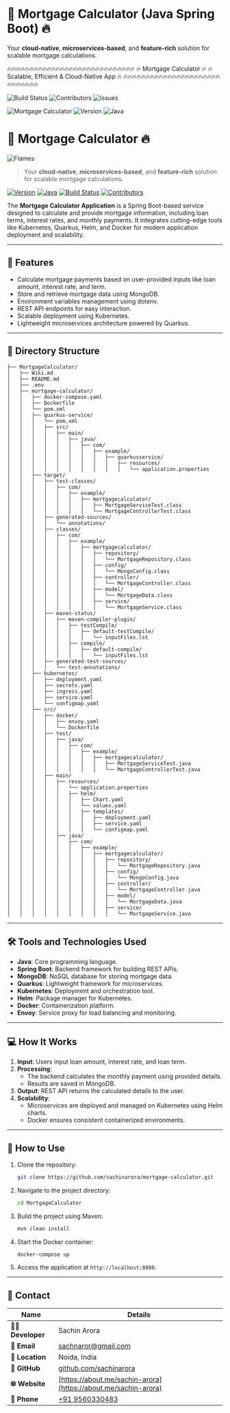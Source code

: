 

# 🚀 Mortgage Calculator (Java Spring Boot) 🔥

Your **cloud-native**, **microservices-based**, and **feature-rich** solution for scalable mortgage calculations.

🔥🔥🔥🔥🔥🔥🔥🔥🔥🔥🔥🔥🔥🔥🔥🔥🔥🔥🔥🔥🔥🔥🔥🔥🔥🔥🔥🔥🔥
🔥            Mortgage Calculator              🔥
🔥   Scalable, Efficient & Cloud-Native App    🔥
🔥🔥🔥🔥🔥🔥🔥🔥🔥🔥🔥🔥🔥🔥🔥🔥🔥🔥🔥🔥🔥🔥🔥🔥🔥🔥🔥🔥🔥


![Build Status](https://img.shields.io/badge/build-passing-brightgreen) ![Contributors](https://img.shields.io/github/contributors/sachnaror/MortgageCalculator) ![Issues](https://img.shields.io/github/issues/sachnaror/MortgageCalculator)

![Mortgage Calculator](https://img.shields.io/badge/Mortgage-Calculator-blueviolet?style=for-the-badge&logo=springboot)
![Version](https://img.shields.io/badge/version-1.0.0-orange?style=for-the-badge)
![Java](https://img.shields.io/badge/Java-23.0.1-blue?style=for-the-badge&logo=java)

# 🚀 Mortgage Calculator 🔥

![Flames](https://media.giphy.com/media/3o7abldj0b3rxrZUxW/giphy.gif)

> Your **cloud-native**, **microservices-based**, and **feature-rich** solution for scalable mortgage calculations.

[![Version](https://img.shields.io/badge/version-1.0.0-orange?style=for-the-badge)](https://github.com/sachnaror/MortgageCalculator)
[![Java](https://img.shields.io/badge/Java-23.0.1-blue?style=for-the-badge&logo=java)](https://openjdk.org)
[![Build Status](https://img.shields.io/badge/build-passing-brightgreen)](https://github.com/sachnaror/MortgageCalculator)
[![Contributors](https://img.shields.io/github/contributors/sachnaror/MortgageCalculator)](https://github.com/sachnaror/MortgageCalculator)


The **Mortgage Calculator Application** is a Spring Boot-based service designed to calculate and provide mortgage information, including loan terms, interest rates, and monthly payments. It integrates cutting-edge tools like Kubernetes, Quarkus, Helm, and Docker for modern application deployment and scalability.

---

## 🚀 Features

- Calculate mortgage payments based on user-provided inputs like loan amount, interest rate, and term.
- Store and retrieve mortgage data using MongoDB.
- Environment variables management using dotenv.
- REST API endpoints for easy interaction.
- Scalable deployment using Kubernetes.
- Lightweight microservices architecture powered by Quarkus.

---

## 📂 Directory Structure

```
├── MortgageCalculator/
│   ├── Wiki.md
│   ├── README.md
│   ├── .env
│   ├── mortgage-calculator/
│   │   ├── docker-compose.yaml
│   │   ├── Dockerfile
│   │   └── pom.xml
│   │   ├── quarkus-service/
│   │   │   └── pom.xml
│   │   │   ├── src/
│   │   │   │   ├── main/
│   │   │   │   │   ├── java/
│   │   │   │   │   │   ├── com/
│   │   │   │   │   │   │   ├── example/
│   │   │   │   │   │   │   │   ├── quarkusservice/
│   │   │   │   │   │   │   │   │   ├── resources/
│   │   │   │   │   │   │   │   │   │   └── application.properties
│   │   ├── target/
│   │   │   ├── test-classes/
│   │   │   │   ├── com/
│   │   │   │   │   ├── example/
│   │   │   │   │   │   ├── mortgagecalculator/
│   │   │   │   │   │   │   ├── MortgageServiceTest.class
│   │   │   │   │   │   │   └── MortgageControllerTest.class
│   │   │   ├── generated-sources/
│   │   │   │   └── annotations/
│   │   │   ├── classes/
│   │   │   │   ├── com/
│   │   │   │   │   ├── example/
│   │   │   │   │   │   ├── mortgagecalculator/
│   │   │   │   │   │   │   ├── repository/
│   │   │   │   │   │   │   │   └── MortgageRepository.class
│   │   │   │   │   │   │   ├── config/
│   │   │   │   │   │   │   │   └── MongoConfig.class
│   │   │   │   │   │   │   ├── controller/
│   │   │   │   │   │   │   │   └── MortgageController.class
│   │   │   │   │   │   │   ├── model/
│   │   │   │   │   │   │   │   └── MortgageData.class
│   │   │   │   │   │   │   ├── service/
│   │   │   │   │   │   │   │   └── MortgageService.class
│   │   │   ├── maven-status/
│   │   │   │   ├── maven-compiler-plugin/
│   │   │   │   │   ├── testCompile/
│   │   │   │   │   │   ├── default-testCompile/
│   │   │   │   │   │   │   └── inputFiles.lst
│   │   │   │   │   ├── compile/
│   │   │   │   │   │   ├── default-compile/
│   │   │   │   │   │   │   └── inputFiles.lst
│   │   │   ├── generated-test-sources/
│   │   │   │   └── test-annotations/
│   │   ├── kubernetes/
│   │   │   ├── deployment.yaml
│   │   │   ├── secrets.yaml
│   │   │   ├── ingress.yaml
│   │   │   ├── service.yaml
│   │   │   └── configmap.yaml
│   │   ├── src/
│   │   │   ├── docker/
│   │   │   │   ├── envoy.yaml
│   │   │   │   └── Dockerfile
│   │   │   ├── test/
│   │   │   │   ├── java/
│   │   │   │   │   ├── com/
│   │   │   │   │   │   ├── example/
│   │   │   │   │   │   │   ├── mortgagecalculator/
│   │   │   │   │   │   │   │   ├── MortgageServiceTest.java
│   │   │   │   │   │   │   │   └── MortgageControllerTest.java
│   │   │   ├── main/
│   │   │   │   ├── resources/
│   │   │   │   │   └── application.properties
│   │   │   │   │   ├── helm/
│   │   │   │   │   │   ├── Chart.yaml
│   │   │   │   │   │   └── values.yaml
│   │   │   │   │   │   ├── templates/
│   │   │   │   │   │   │   ├── deployment.yaml
│   │   │   │   │   │   │   ├── service.yaml
│   │   │   │   │   │   │   └── configmap.yaml
│   │   │   │   ├── java/
│   │   │   │   │   ├── com/
│   │   │   │   │   │   ├── example/
│   │   │   │   │   │   │   ├── mortgagecalculator/
│   │   │   │   │   │   │   │   ├── repository/
│   │   │   │   │   │   │   │   │   └── MortgageRepository.java
│   │   │   │   │   │   │   │   ├── config/
│   │   │   │   │   │   │   │   │   └── MongoConfig.java
│   │   │   │   │   │   │   │   ├── controller/
│   │   │   │   │   │   │   │   │   └── MortgageController.java
│   │   │   │   │   │   │   │   ├── model/
│   │   │   │   │   │   │   │   │   └── MortgageData.java
│   │   │   │   │   │   │   │   ├── service/
│   │   │   │   │   │   │   │   │   └── MortgageService.java

```

---

## 🛠️ Tools and Technologies Used

- **Java**: Core programming language.
- **Spring Boot**: Backend framework for building REST APIs.
- **MongoDB**: NoSQL database for storing mortgage data.
- **Quarkus**: Lightweight framework for microservices.
- **Kubernetes**: Deployment and orchestration tool.
- **Helm**: Package manager for Kubernetes.
- **Docker**: Containerization platform.
- **Envoy**: Service proxy for load balancing and monitoring.

---

## 💻 How It Works

1. **Input**: Users input loan amount, interest rate, and loan term.
2. **Processing**:
    - The backend calculates the monthly payment using provided details.
    - Results are saved in MongoDB.
3. **Output**: REST API returns the calculated details to the user.
4. **Scalability**:
    - Microservices are deployed and managed on Kubernetes using Helm charts.
    - Docker ensures consistent containerized environments.

---

## 📝 How to Use

1. Clone the repository:
   ```bash
   git clone https://github.com/sachinarora/mortgage-calculator.git
   ```
2. Navigate to the project directory:
   ```bash
   cd MortgageCalculator
   ```
3. Build the project using Maven:
   ```bash
   mvn clean install
   ```
4. Start the Docker container:
   ```bash
   docker-compose up
   ```
5. Access the application at `http://localhost:8080`.

---

## 📩 Contact

| Name              | Details                             |
|-------------------|-------------------------------------|
| **👨‍💻 Developer**  | Sachin Arora                      |
| **📧 Email**       | [sachnaror@gmail.com](mailto:sachnaror@gmail.com) |
| **📍 Location**    | Noida, India                       |
| **📂 GitHub**      | [github.com/sachinarora](https://github.com/sachinarora) |
| **🌐 Website**     | [https://about.me/sachin-arora](https://about.me/sachin-arora) |
| **📱 Phone**       | [+91 9560330483](tel:+919560330483) |
